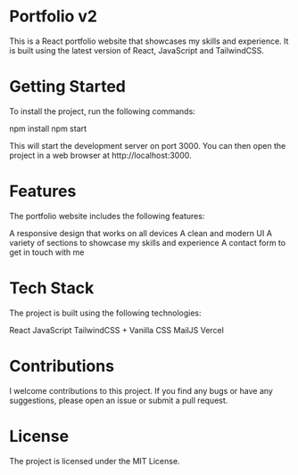 # Portfolio v2
This is a React portfolio website that showcases my skills and experience. It is built using the latest version of React, JavaScript and TailwindCSS.

# Getting Started
To install the project, run the following commands:

npm install
npm start

This will start the development server on port 3000. You can then open the project in a web browser at http://localhost:3000.

# Features
The portfolio website includes the following features:

A responsive design that works on all devices
A clean and modern UI
A variety of sections to showcase my skills and experience
A contact form to get in touch with me
# Tech Stack
The project is built using the following technologies:

React
JavaScript
TailwindCSS + Vanilla CSS
MailJS
Vercel
# Contributions
I welcome contributions to this project. If you find any bugs or have any suggestions, please open an issue or submit a pull request.

# License
The project is licensed under the MIT License.
